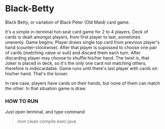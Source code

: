 # Black-Betty
Black Betty, or variation of Black Peter (Old Maid) card game.

It's a simple in-terminal hot-seat card game for 2 to 4 players.
Deck of cards is dealt amongst players, from first player to last, sometimes unevenly.
Game begins:
Player draws single top card from previous player's hand (counter-clockwise). 
After that player is supossed to choose one pair of cards (matching value or suit) and discard them each turn.
After discarding player may choose to shuffle his/her hand.
The twist is, that Joker is placed in deck, so it's the only one card not matching others, therefore is indiscardable.
Game runs until there's last player with cards on his/her hand. That's the looser.

In rare case, players have cards on their hands, but none of them can match the other. In that situation game is draw.

### HOW TO RUN
Just open terminal, and type command
> mvn clean compile exec:java
